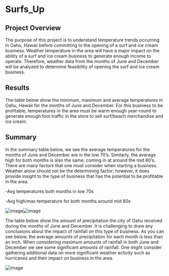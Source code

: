 # Surfs_Up

## Project Overview

The purpose of this project is to understand temperature trends occurring in Oahu, Hawaii before committing to the opening of a surf and ice cream business. Weather temperature in the area will have a major impact on the ability of a surf and ice cream business to generate enough income to operate.
Therefore, weather data from the months of June and December will be analyzed to determine feasibility of opening the surf and ice cream business. 

## Results

The table below show the minimum, maximum and average temperatures in Oahu, Hawaii for the months of June and December.
For this business to be profitable, temperatures in the area must be warm enough year-round to generate enough foot traffic in the store to sell surf/beach merchandise and ice cream. 

## Summary

In the summary table below, we see the average temperatures for the months of June and December are in the low 70’s. Similarly, the average high for both months is also the same, coming in at around the mid 80’s. There are many factors that one must consider when starting a business. Weather alone should not be the determining factor; however, it does provide insight to the type of business that has the potential to be profitable in the area. 

-Avg temperatures both months in low 70s

-Avg high/max temperature for both months around mid 80s

![image](https://user-images.githubusercontent.com/80069183/118419400-7bdc3e80-b681-11eb-9518-d81adc79ef05.png)![image](https://user-images.githubusercontent.com/80069183/118419467-af1ecd80-b681-11eb-9935-d073d7ed6a90.png)


The table below show the amount of precipitation the city of Oahu received during the months of June and December. It is challenging to draw any conclusions about the impact of rainfall on this type of business. As you can see below, the average amounts of precipitation for each month is less than an inch. When considering maximum amounts of rainfall in both June and December we see some significant amounts of rainfall. One might consider gathering additional data on more significant weather activity such as hurricanes and their impact on business in the area.

![image](https://user-images.githubusercontent.com/80069183/118414634-72e07280-b66b-11eb-88aa-f4250e3b24d0.png)


